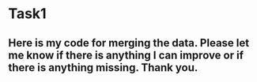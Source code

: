 # Task1

## Here is my code for merging the data. Please let me know if there is anything I can improve or if there is anything missing. Thank you.
